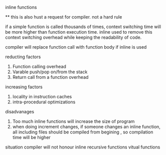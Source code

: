inline functions

** this is also hust a request for compiler. not a hard rule 

if a simple function is called thousands of times, context switching time will be more higher than function execution time.
inline used to remove this context switching overhead while keeping the readability of code.

compiler will replace function call with function body if inline is used

reducting factors
1. Function calling overhead
2. Varable push/pop on/from the stack
3. Return call from a function overhead

increasing factors
1. locality in instruction caches
2. intra-procedural optimizations

disadvanages
1. Too much inline functions will increase the size of program
2. when doing increment changes, if someone changes an inline function, all including files should be compiled from begining , so compilation time will be higher

situation compiler will not honour inline
recursive functions
vitual functions



